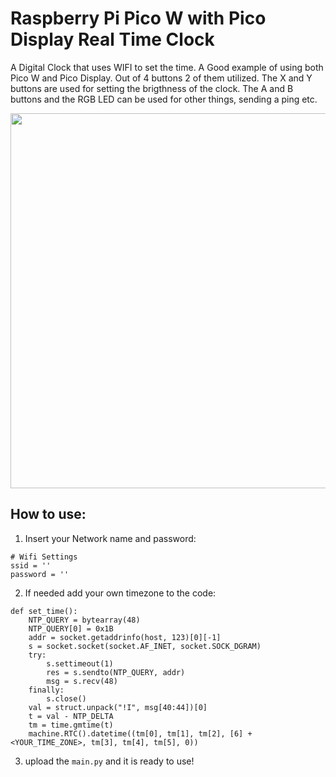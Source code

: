 # Raspberry Pi Pico W with Pico Display Real Time Clock

A Digital Clock that uses WIFI to set the time. A Good example of using both Pico W and Pico Display.
Out of 4 buttons 2 of them utilized. The X and Y buttons are used for setting the brigthness of the clock. The A and B buttons and the RGB LED can be used for other things, sending a ping etc.


<p align="center">
<img src="https://user-images.githubusercontent.com/32769732/221332031-8d5de5b9-74e3-417f-8893-0f67f1277c0e.png"  width="600" height="600">
  <p/>
  
 ## How to use:
 
1) Insert your Network name and password:
```
# Wifi Settings
ssid = ''
password = ''
```
2) If needed add your own timezone to the code:
```
def set_time():
    NTP_QUERY = bytearray(48)
    NTP_QUERY[0] = 0x1B
    addr = socket.getaddrinfo(host, 123)[0][-1]
    s = socket.socket(socket.AF_INET, socket.SOCK_DGRAM)
    try:
        s.settimeout(1)
        res = s.sendto(NTP_QUERY, addr)
        msg = s.recv(48)
    finally:
        s.close()
    val = struct.unpack("!I", msg[40:44])[0]
    t = val - NTP_DELTA    
    tm = time.gmtime(t)
    machine.RTC().datetime((tm[0], tm[1], tm[2], [6] + <YOUR_TIME_ZONE>, tm[3], tm[4], tm[5], 0))
 ```
  3) upload the `main.py` and it is ready to use!
